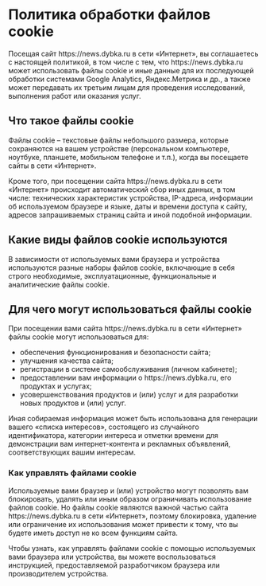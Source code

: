 <!DOCTYPE html>
<html lang="en">
<head>
    <meta charset="UTF-8">
    <meta http-equiv="X-UA-Compatible" content="IE=edge">
    <meta name="viewport" content="width=device-width, initial-scale=1.0">
    <title>Политика обработки файлов cookie</title>
</head>
<body>
    <h1>Политика обработки файлов cookie</h1>
    <p>
        Посещая сайт https://news.dybka.ru в сети «Интернет», вы соглашаетесь с настоящей политикой, в том числе с тем, что
        https://news.dybka.ru может
        использовать файлы cookie и иные данные для их последующей обработки системами Google Analytics, Яндекс.Метрика и
        др., а
        также может передавать их третьим лицам для проведения исследований, выполнения работ или оказания услуг.
    </p>
    <h2>Что такое файлы cookie</h2>
    <p>
        Файлы cookie – текстовые файлы небольшого размера, которые сохраняются на вашем устройстве (персональном компьютере,
        ноутбуке, планшете, мобильном телефоне и т.п.), когда вы посещаете сайты в сети «Интернет».
    </p>
    <p>
        Кроме того, при посещении сайта https://news.dybka.ru в сети «Интернет» происходит автоматический сбор иных данных, в
        том числе:
        технических характеристик устройства, IP-адреса, информации об используемом браузере и языке, даты и времени доступа
        к
        сайту, адресов запрашиваемых страниц сайта и иной подобной информации.
    </p>
    <h2>Какие виды файлов cookie используются</h2>
    <p>
        В зависимости от используемых вами браузера и устройства используются разные наборы файлов cookie, включающие в себя
        строго необходимые, эксплуатационные, функциональные и аналитические файлы cookie.
    </p>
    <h2>Для чего могут использоваться файлы cookie</h2>
    <p>При посещении вами сайта https://news.dybka.ru в сети «Интернет» файлы cookie могут использоваться для:</p>
    <ul>
        <li>обеспечения функционирования и безопасности сайта;</li>
        <li>улучшения качества сайта;</li>
        <li>регистрации в системе самообслуживания (личном кабинете);</li>
        <li>предоставлении вам информации о https://news.dybka.ru, его продуктах и услугах;</li>
        <li>усовершенствования продуктов и (или) услуг и для разработки новых продуктов и (или) услуг.</li>
    </ul>
    <p>
        Иная собираемая информация может быть использована для генерации вашего «списка интересов», состоящего из случайного
        идентификатора, категории интереса и отметки времени для демонстрации вам интернет-контента и рекламных объявлений,
        соответствующих вашим интересам.
    </p>
    <h3>Как управлять файлами cookie</h3>
    <p>Используемые вами браузер и (или) устройство могут позволять вам блокировать, удалять или иным образом ограничивать
        использование файлов cookie. Но файлы cookie являются важной частью сайта https://news.dybka.ru в сети «Интернет»,
        поэтому
        блокировка, удаление или ограничение их использования может привести к тому, что вы будете иметь доступ не ко всем
        функциям сайта.</p>
    <p>
        Чтобы узнать, как управлять файлами cookie с помощью используемых вами браузера или устройства, вы можете
        воспользоваться инструкцией, предоставляемой разработчиком браузера или производителем устройства.
    </p>
</body>
</html>

